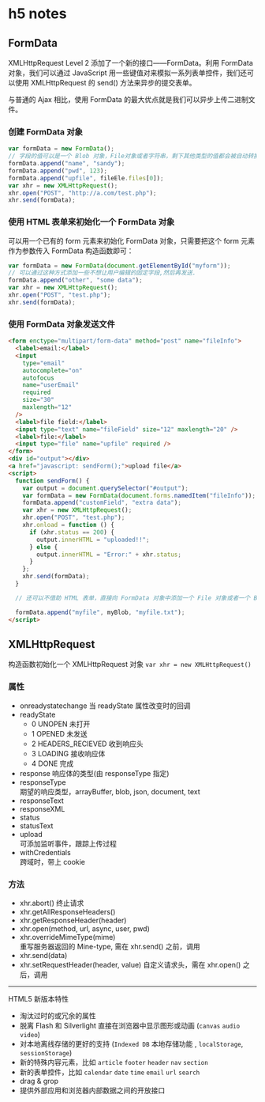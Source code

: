 # h5 notes

## FormData

XMLHttpRequest Level 2 添加了一个新的接口——FormData。利用 FormData 对象，我们可以通过 JavaScript 用一些键值对来模拟一系列表单控件，我们还可以使用 XMLHttpRequest 的 send() 方法来异步的提交表单。

与普通的 Ajax 相比，使用 FormData 的最大优点就是我们可以异步上传二进制文件。

### 创建 FormData 对象

```js
var formData = new FormData();
// 字段的值可以是一个 Blob 对象，File对象或者字符串，剩下其他类型的值都会被自动转换成字符串
formData.append("name", "sandy");
formData.append("pwd", 123);
formData.append("upfile", fileEle.files[0]);
var xhr = new XMLHttpRequest();
xhr.open("POST", "http://a.com/test.php");
xhr.send(formData);
```

### 使用 HTML 表单来初始化一个 FormData 对象

可以用一个已有的 form 元素来初始化 FormData 对象，只需要把这个 form 元素作为参数传入 FormData 构造函数即可：

```js
var formData = new FormData(document.getElementById("myform"));
// 可以通过这种方式添加一些不想让用户编辑的固定字段,然后再发送.
formData.append("other", "some data");
var xhr = new XMLHttpRequest();
xhr.open("POST", "test.php");
xhr.send(formData);
```

### 使用 FormData 对象发送文件

```html
<form enctype="multipart/form-data" method="post" name="fileInfo">
  <label>email:</label>
  <input
    type="email"
    autocomplete="on"
    autofocus
    name="userEmail"
    required
    size="30"
    maxlength="12"
  />
  <label>file field:</label>
  <input type="text" name="fileField" size="12" maxlength="20" />
  <label>file:</label>
  <input type="file" name="upfile" required />
</form>
<div id="output"></div>
<a href="javascript: sendForm();">upload file</a>
<script>
  function sendForm() {
    var output = document.querySelector("#output");
    var formData = new FormData(document.forms.namedItem("fileInfo"));
    formData.append("customField", "extra data");
    var xhr = new XMLHttpRequest();
    xhr.open("POST", "test.php");
    xhr.onload = function () {
      if (xhr.status == 200) {
        output.innerHTML = "uploaded!!";
      } else {
        output.innerHTML = "Error:" + xhr.status;
      }
    };
    xhr.send(formData);
  }

  // 还可以不借助 HTML 表单，直接向 FormData 对象中添加一个 File 对象或者一个 Blob 对象：

  formData.append("myfile", myBlob, "myfile.txt");
</script>
```

## XMLHttpRequest

构造函数初始化一个 XMLHttpRequest 对象 `var xhr = new XMLHttpRequest()`

### 属性

- onreadystatechange
  当 readyState 属性改变时的回调
- readyState 
  - 0 UNOPEN 未打开 
  - 1 OPENED 未发送 
  - 2 HEADERS_RECIEVED 收到响应头 
  - 3 LOADING 接收响应体 
  - 4 DONE 完成
- response
  响应体的类型(由 responseType 指定)
- responseType  
  期望的响应类型，arrayBuffer, blob, json, document, text
- responseText
- responseXML
- status
- statusText
- upload  
  可添加监听事件，跟踪上传过程
- withCredentials  
  跨域时，带上 cookie

### 方法

- xhr.abort()
  终止请求
- xhr.getAllResponseHeaders()
- xhr.getResponseHeader(header)
- xhr.open(method, url, async, user, pwd)
- xhr.overrideMimeType(mime)  
  重写服务器返回的 Mine-type, 需在 xhr.send() 之前，调用
- xhr.send(data)
- xhr.setRequestHeader(header, value)
  自定义请求头，需在 xhr.open() 之后，调用

---

HTML5 新版本特性

- 淘汰过时的或冗余的属性
- 脱离 Flash 和 Silverlight 直接在浏览器中显示图形或动画 (`canvas` `audio` `video`)
- 对本地离线存储的更好的支持 (`Indexed DB` 本地存储功能 , `localStorage`, `sessionStorage`)
- 新的特殊内容元素，比如 `article` `footer` `header` `nav` `section`
- 新的表单控件，比如 `calendar` `date` `time` `email` `url` `search`
- drag & grop
- 提供外部应用和浏览器内部数据之间的开放接口
